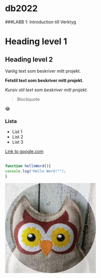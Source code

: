 # db2022
###LABB 1: Introduction till Verktyg
# Heading level 1
## Heading level 2


Vanlig text som beskriver mitt projekt.

**Fetstil text som beskriver mitt projekt.**

*Kursiv stil text som beskriver mitt projekt.*

>Blockquote

:joy:

### Lista

* List 1
* List 2
* List 3

[Link to google.com](https://Google.com)

```js

function helloWord(){
console.log("Hello Word!"");
}

```
![photo](./owl.jpg)
